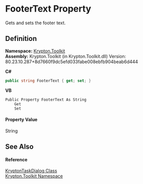 # FooterText Property


Gets and sets the footer text.



## Definition
**Namespace:** <a href="79d2eac2-21f4-54ff-7552-b20c33c30600.md">Krypton.Toolkit</a>  
**Assembly:** Krypton.Toolkit (in Krypton.Toolkit.dll) Version: 80.23.10.287+8d7660f9dc5efd033fabe008ebfb904beab6d444

**C#**
``` C#
public string FooterText { get; set; }
```
**VB**
``` VB
Public Property FooterText As String
	Get
	Set
```



#### Property Value
String

## See Also


#### Reference
<a href="97e66c69-bc63-6731-45d7-860bb11df4c0.md">KryptonTaskDialog Class</a>  
<a href="79d2eac2-21f4-54ff-7552-b20c33c30600.md">Krypton.Toolkit Namespace</a>  
